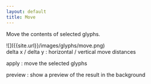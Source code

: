 ```yaml
---
layout: default
title: Move
---
```


Move the contents of selected glyphs.

<div class='row'>

<div class='col' markdown='1'>
![]({{site.url}}/images/glyphs/move.png)
</div>

<div class='col' markdown='1'>
delta x / delta y
: horizontal / vertical move distances

apply
: move the selected glyphs

preview
: show a preview of the result in the background
</div>

</div>
